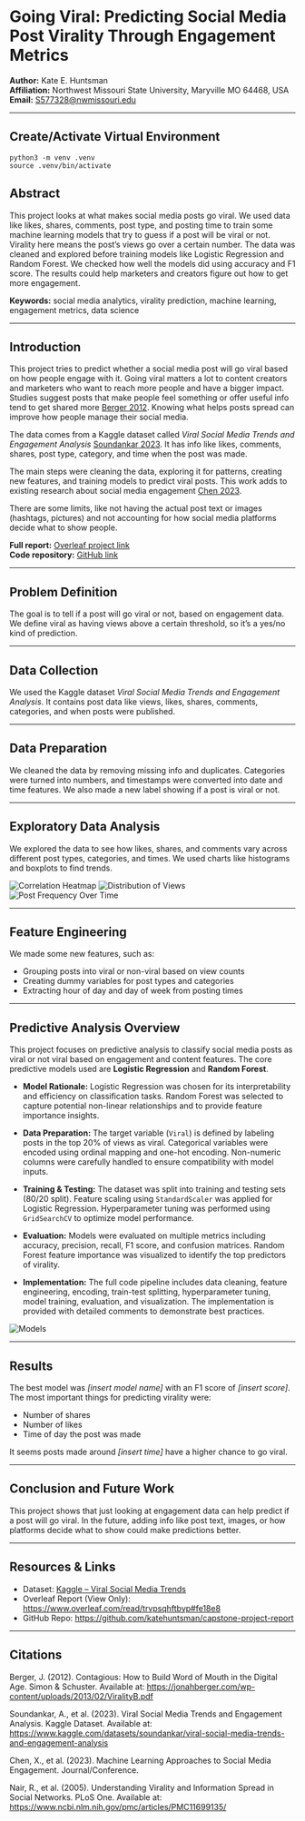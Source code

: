 # Going Viral: Predicting Social Media Post Virality Through Engagement Metrics

**Author:** Kate E. Huntsman  
**Affiliation:** Northwest Missouri State University, Maryville MO 64468, USA  
**Email:** S577328@nwmissouri.edu

---

## Create/Activate Virtual Environment
```
python3 -m venv .venv
source .venv/bin/activate
```

## Abstract

This project looks at what makes social media posts go viral. We used data like likes, shares, comments, post type, and posting time to train some machine learning models that try to guess if a post will be viral or not. Virality here means the post’s views go over a certain number. The data was cleaned and explored before training models like Logistic Regression and Random Forest. We checked how well the models did using accuracy and F1 score. The results could help marketers and creators figure out how to get more engagement.

**Keywords:** social media analytics, virality prediction, machine learning, engagement metrics, data science

---

## Introduction

This project tries to predict whether a social media post will go viral based on how people engage with it. Going viral matters a lot to content creators and marketers who want to reach more people and have a bigger impact. Studies suggest posts that make people feel something or offer useful info tend to get shared more [Berger 2012](#references). Knowing what helps posts spread can improve how people manage their social media.

The data comes from a Kaggle dataset called *Viral Social Media Trends and Engagement Analysis* [Soundankar 2023](#references). It has info like likes, comments, shares, post type, category, and time when the post was made.

The main steps were cleaning the data, exploring it for patterns, creating new features, and training models to predict viral posts. This work adds to existing research about social media engagement [Chen 2023](#references).

There are some limits, like not having the actual post text or images (hashtags, pictures) and not accounting for how social media platforms decide what to show people.

**Full report:** [Overleaf project link](https://www.overleaf.com/read/trvpsqhftbyp#fe18e8)  
**Code repository:** [GitHub link](https://github.com/katehuntsman/capstone-project-report)

---

## Problem Definition

The goal is to tell if a post will go viral or not, based on engagement data. We define viral as having views above a certain threshold, so it’s a yes/no kind of prediction.

---

## Data Collection

We used the Kaggle dataset *Viral Social Media Trends and Engagement Analysis*. It contains post data like views, likes, shares, comments, categories, and when posts were published.

---

## Data Preparation

We cleaned the data by removing missing info and duplicates. Categories were turned into numbers, and timestamps were converted into date and time features. We also made a new label showing if a post is viral or not.

---

## Exploratory Data Analysis

We explored the data to see how likes, shares, and comments vary across different post types, categories, and times. We used charts like histograms and boxplots to find trends.

![Correlation Heatmap](screenshots/correlation_heatmap.png)
![Distribution of Views](screenshots/distrib_of_views.png)
![Post Frequency Over Time](screenshots/post_freq_over_time.png)

---

## Feature Engineering

We made some new features, such as:

- Grouping posts into viral or non-viral based on view counts
- Creating dummy variables for post types and categories
- Extracting hour of day and day of week from posting times

---

## Predictive Analysis Overview

This project focuses on predictive analysis to classify social media posts as viral or not viral based on engagement and content features. The core predictive models used are **Logistic Regression** and **Random Forest**.

- **Model Rationale:** Logistic Regression was chosen for its interpretability and efficiency on classification tasks. Random Forest was selected to capture potential non-linear relationships and to provide feature importance insights.

- **Data Preparation:** The target variable (`Viral`) is defined by labeling posts in the top 20% of views as viral. Categorical variables were encoded using ordinal mapping and one-hot encoding. Non-numeric columns were carefully handled to ensure compatibility with model inputs.

- **Training & Testing:** The dataset was split into training and testing sets (80/20 split). Feature scaling using `StandardScaler` was applied for Logistic Regression. Hyperparameter tuning was performed using `GridSearchCV` to optimize model performance.

- **Evaluation:** Models were evaluated on multiple metrics including accuracy, precision, recall, F1 score, and confusion matrices. Random Forest feature importance was visualized to identify the top predictors of virality.

- **Implementation:** The full code pipeline includes data cleaning, feature engineering, encoding, train-test splitting, hyperparameter tuning, model training, evaluation, and visualization. The implementation is provided with detailed comments to demonstrate best practices.

![Models](screenshots/log_randforest_models.png)

---

## Results

The best model was *[insert model name]* with an F1 score of *[insert score]*. The most important things for predicting virality were:

- Number of shares
- Number of likes
- Time of day the post was made

It seems posts made around *[insert time]* have a higher chance to go viral.

---

## Conclusion and Future Work

This project shows that just looking at engagement data can help predict if a post will go viral. In the future, adding info like post text, images, or how platforms decide what to show could make predictions better.

---

## Resources & Links
- Dataset: [Kaggle – Viral Social Media Trends](https://www.kaggle.com/datasets/atharvasoundankar/viral-social-media-trends-and-engagement-analysis)  
- Overleaf Report (View Only): https://www.overleaf.com/read/trvpsqhftbyp#fe18e8
- GitHub Repo: https://github.com/katehuntsman/capstone-project-report

---

## Citations
Berger, J. (2012). Contagious: How to Build Word of Mouth in the Digital Age. Simon & Schuster. Available at: https://jonahberger.com/wp-content/uploads/2013/02/ViralityB.pdf

Soundankar, A., et al. (2023). Viral Social Media Trends and Engagement Analysis. Kaggle Dataset. Available at: https://www.kaggle.com/datasets/soundankar/viral-social-media-trends-and-engagement-analysis

Chen, X., et al. (2023). Machine Learning Approaches to Social Media Engagement. Journal/Conference.

Nair, R., et al. (2005). Understanding Virality and Information Spread in Social Networks. PLoS One. Available at: https://www.ncbi.nlm.nih.gov/pmc/articles/PMC11699135/